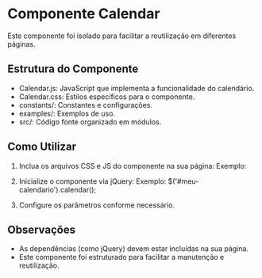 # Componente Calendar

Este componente foi isolado para facilitar a reutilização em diferentes páginas.

## Estrutura do Componente

- Calendar.js: JavaScript que implementa a funcionalidade do calendário.
- Calendar.css: Estilos específicos para o componente.
- constants/: Constantes e configurações.
- examples/: Exemplos de uso.
- src/: Código fonte organizado em módulos.

## Como Utilizar

1. Inclua os arquivos CSS e JS do componente na sua página:
   Exemplo:
   <link rel="stylesheet" href="components/Calendar/Calendar.css">
   <script src="components/Calendar/Calendar.js"></script>

2. Inicialize o componente via jQuery:
   Exemplo:
   $('#meu-calendario').calendar();

3. Configure os parâmetros conforme necessário.

## Observações

- As dependências (como jQuery) devem estar incluídas na sua página.
- Este componente foi estruturado para facilitar a manutenção e reutilização. 